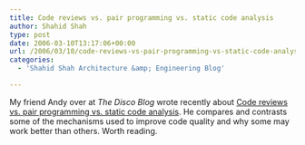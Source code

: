 ```yaml
---
title: Code reviews vs. pair programming vs. static code analysis
author: Shahid Shah
type: post
date: 2006-03-10T13:17:06+00:00
url: /2006/03/10/code-reviews-vs-pair-programming-vs-static-code-analysis/
categories:
  - 'Shahid Shah Architecture &amp; Engineering Blog'

---
```

My friend Andy over at _The Disco Blog_ wrote recently about [Code reviews vs. pair programming vs. static code analysis][1]. He compares and contrasts some of the mechanisms used to improve code quality and why some may work better than others. Worth reading.

 [1]: http://thediscoblog.com/?m=200603